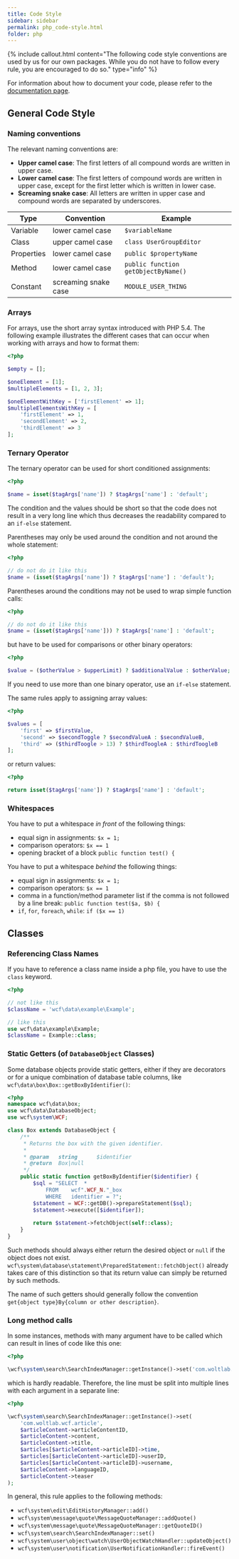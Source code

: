 ```yaml
---
title: Code Style
sidebar: sidebar
permalink: php_code-style.html
folder: php
---
```


{% include callout.html content="The following code style conventions are used by us for our own packages. While you do not have to follow every rule, you are encouraged to do so." type="info" %}

For information about how to document your code, please refer to the [documentation page](php_code-style_documentation.html).


## General Code Style

### Naming conventions

The relevant naming conventions are:

- **Upper camel case**:
  The first letters of all compound words are written in upper case.
- **Lower camel case**:
  The first letters of compound words are written in upper case, except for the first letter which is written in lower case.
- **Screaming snake case**:
  All letters are written in upper case and compound words are separated by underscores.


| Type | Convention | Example |
|------|------------|---------|
| Variable | lower camel case | `$variableName` |
| Class | upper camel case | `class UserGroupEditor` |
| Properties | lower camel case | `public $propertyName` |
| Method | lower camel case | `public function getObjectByName()` |
| Constant | screaming snake case | `MODULE_USER_THING` |

### Arrays

For arrays, use the short array syntax introduced with PHP 5.4.
The following example illustrates the different cases that can occur when working with arrays and how to format them:

```php
<?php

$empty = [];

$oneElement = [1];
$multipleElements = [1, 2, 3];

$oneElementWithKey = ['firstElement' => 1];
$multipleElementsWithKey = [
	'firstElement' => 1,
	'secondElement' => 2,
	'thirdElement' => 3
];
```

### Ternary Operator

The ternary operator can be used for short conditioned assignments:

```php
<?php

$name = isset($tagArgs['name']) ? $tagArgs['name'] : 'default';
```

The condition and the values should be short so that the code does not result in a very long line which thus decreases the readability compared to an `if-else` statement.

Parentheses may only be used around the condition and not around the whole statement:

```php
<?php

// do not do it like this
$name = (isset($tagArgs['name']) ? $tagArgs['name'] : 'default');
```

Parentheses around the conditions may not be used to wrap simple function calls:

```php
<?php

// do not do it like this
$name = (isset($tagArgs['name'])) ? $tagArgs['name'] : 'default';
```

but have to be used for comparisons or other binary operators:

```php
<?php

$value = ($otherValue > $upperLimit) ? $additionalValue : $otherValue;
``` 

If you need to use more than one binary operator, use an `if-else` statement.

The same rules apply to assigning array values:

```php
<?php

$values = [
	'first' => $firstValue,
	'second' => $secondToggle ? $secondValueA : $secondValueB,
	'third' => ($thirdToogle > 13) ? $thirdToogleA : $thirdToogleB
];
```

or return values:

```php
<?php

return isset($tagArgs['name']) ? $tagArgs['name'] : 'default';
```

### Whitespaces

You have to put a whitespace *in front* of the following things:

- equal sign in assignments: `$x = 1;`
- comparison operators: `$x == 1`
- opening bracket of a block `public function test() {`

You have to put a whitespace *behind* the following things:

- equal sign in assignments: `$x = 1;`
- comparison operators: `$x == 1`
- comma in a function/method parameter list if the comma is not followed by a line break: `public function test($a, $b) {`
- `if`, `for`, `foreach`, `while`: `if ($x == 1)`


## Classes

### Referencing Class Names

If you have to reference a class name inside a php file, you have to use the `class` keyword.

```php
<?php

// not like this
$className = 'wcf\data\example\Example';

// like this
use wcf\data\example\Example;
$className = Example::class;
```

### Static Getters (of `DatabaseObject` Classes)

Some database objects provide static getters, either if they are decorators or for a unique combination of database table columns, like `wcf\data\box\Box::getBoxByIdentifier()`:

```php
<?php
namespace wcf\data\box;
use wcf\data\DatabaseObject;
use wcf\system\WCF;

class Box extends DatabaseObject { 
	/**
	 * Returns the box with the given identifier.
	 *
	 * @param	string		$identifier
	 * @return	Box|null
	 */
	public static function getBoxByIdentifier($identifier) {
		$sql = "SELECT	*
			FROM	wcf".WCF_N."_box
			WHERE	identifier = ?";
		$statement = WCF::getDB()->prepareStatement($sql);
		$statement->execute([$identifier]);
		
		return $statement->fetchObject(self::class);
	}
}
```

Such methods should always either return the desired object or `null` if the object does not exist.
`wcf\system\database\statement\PreparedStatement::fetchObject()` already takes care of this distinction so that its return value can simply be returned by such methods.

The name of such getters should generally follow the convention `get{object type}By{column or other description}`.

### Long method calls

In some instances, methods with many argument have to be called which can result in lines of code like this one:

```php
<?php

\wcf\system\search\SearchIndexManager::getInstance()->set('com.woltlab.wcf.article', $articleContent->articleContentID, $articleContent->content, $articleContent->title, $articles[$articleContent->articleID]->time, $articles[$articleContent->articleID]->userID, $articles[$articleContent->articleID]->username, $articleContent->languageID, $articleContent->teaser);
```

which is hardly readable.
Therefore, the line must be split into multiple lines with each argument in a separate line:

```php
<?php

\wcf\system\search\SearchIndexManager::getInstance()->set(
	'com.woltlab.wcf.article',
	$articleContent->articleContentID,
	$articleContent->content,
	$articleContent->title,
	$articles[$articleContent->articleID]->time,
	$articles[$articleContent->articleID]->userID,
	$articles[$articleContent->articleID]->username,
	$articleContent->languageID,
	$articleContent->teaser
);
```

In general, this rule applies to the following methods:

- `wcf\system\edit\EditHistoryManager::add()`
- `wcf\system\message\quote\MessageQuoteManager::addQuote()`
- `wcf\system\message\quote\MessageQuoteManager::getQuoteID()`
- `wcf\system\search\SearchIndexManager::set()`
- `wcf\system\user\object\watch\UserObjectWatchHandler::updateObject()`
- `wcf\system\user\notification\UserNotificationHandler::fireEvent()`
